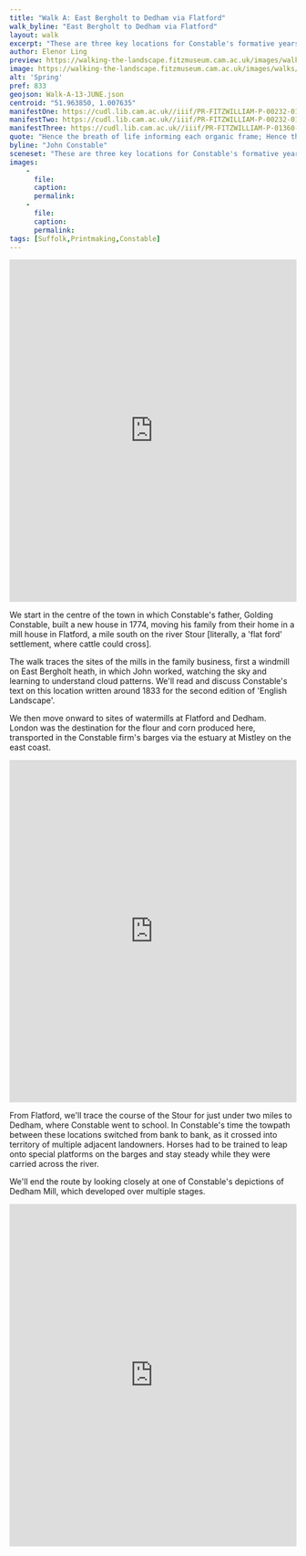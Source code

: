 ```yaml
---
title: "Walk A: East Bergholt to Dedham via Flatford"
walk_byline: "East Bergholt to Dedham via Flatford"
layout: walk
excerpt: "These are three key locations for Constable's formative years: his father, Golding Constable, owned mills in each of these places. Constable's family home was situated in East Bergholt, and John trod the path to Dedham every day to school."
author: Elenor Ling
preview: https://walking-the-landscape.fitzmuseum.cam.ac.uk/images/walks/PR-FITZWILLIAM-P-00232-01954-00001-B-000-00001_crop_preview.jpg
image: https://walking-the-landscape.fitzmuseum.cam.ac.uk/images/walks/PR-FITZWILLIAM-P-00232-01954-00001-B-000-00001_crop.jpg
alt: 'Spring'
pref: 833
geojson: Walk-A-13-JUNE.json
centroid: "51.963850, 1.007635"
manifestOne: https://cudl.lib.cam.ac.uk//iiif/PR-FITZWILLIAM-P-00232-01954-00001-B
manifestTwo: https://cudl.lib.cam.ac.uk//iiif/PR-FITZWILLIAM-P-00232-01954-00001-D
manifestThree: https://cudl.lib.cam.ac.uk//iiif/PR-FITZWILLIAM-P-01360-R
quote: "Hence the breath of life informing each organic frame; Hence the green earth, and wild resounding waves; Hence light and shade alternate, warmth and cold, and bright and dewy clouds, and vernal show'rs, and all the fair variety of things."
byline: "John Constable"
sceneset: "These are three key locations for Constable's formative years: his father, Golding Constable, owned mills in each of these places. Constable's family home was situated in East Bergholt, and John trod the path to Dedham every day to school."
images:
    -
      file:
      caption:
      permalink:
    -
      file:
      caption:
      permalink:
tags: [Suffolk,Printmaking,Constable]
---
```

<iframe src="https://fitzmuseum.cam.ac.uk/uv.html#?manifest={{ page.manifestOne }}&c=0&m=0&cv=0&config=&locales=en-GB:English (GB),cy-GB:Cymraeg,fr-FR:Français (FR),pl-PL:Polski,sv-SE:Svenska&r=0" width="100%" height="600" allowfullscreen frameborder="0"></iframe>

We start in the centre of the town in which Constable's father, Golding Constable, built a new house in 1774, moving his family from their home in a mill house in Flatford, a mile south on the river Stour [literally, a 'flat ford' settlement, where cattle could cross].

The walk traces the sites of the mills in the family business, first a windmill on East Bergholt heath, in which John worked, watching the sky and learning to understand cloud patterns. We'll read and discuss Constable's text on this location written around 1833 for the second edition of 'English Landscape'.

We then move onward to sites of watermills at Flatford and Dedham. London was the destination for the flour and corn produced here, transported in the Constable firm's barges via the estuary at Mistley on the east coast.

<iframe src="https://fitzmuseum.cam.ac.uk/uv.html#?manifest={{ page.manifestTwo }}&c=0&m=0&cv=0&config=&locales=en-GB:English (GB),cy-GB:Cymraeg,fr-FR:Français (FR),pl-PL:Polski,sv-SE:Svenska&r=0" width="100%" height="600" allowfullscreen frameborder="0"></iframe>

From Flatford, we'll trace the course of the Stour for just under two miles to Dedham, where Constable went to school. In Constable's time the towpath between these locations switched from bank to bank, as it crossed into territory of multiple adjacent landowners. Horses had to be trained to leap onto special platforms on the barges and stay steady while they were carried across the river.

We'll end the route by looking closely at one of Constable's depictions of Dedham Mill, which developed over multiple stages.

<iframe src="https://fitzmuseum.cam.ac.uk/uv.html#?manifest={{ page.manifestThree }}&c=0&m=0&cv=0&config=&locales=en-GB:English (GB),cy-GB:Cymraeg,fr-FR:Français (FR),pl-PL:Polski,sv-SE:Svenska&r=0" width="100%" height="600" allowfullscreen frameborder="0"></iframe>
